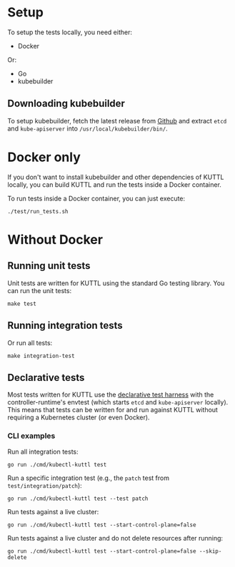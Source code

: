 # Setup

To setup the tests locally, you need either:

* Docker

Or:

* Go
* kubebuilder

## Downloading kubebuilder

To setup kubebuilder, fetch the latest release from [Github](https://github.com/kubernetes-sigs/kubebuilder/releases) and extract `etcd` and `kube-apiserver` into `/usr/local/kubebuilder/bin/`.

# Docker only

If you don't want to install kubebuilder and other dependencies of KUTTL locally, you can build KUTTL and run the tests inside a Docker container.

To run tests inside a Docker container, you can just execute:

`./test/run_tests.sh`


# Without Docker

## Running unit tests

Unit tests are written for KUTTL using the standard Go testing library. You can run the unit tests:

```
make test
```

## Running integration tests

Or run all tests:

```
make integration-test
```

## Declarative tests

Most tests written for KUTTL use the [declarative test harness](https://kudo.dev/docs/testing) with the controller-runtime's envtest (which starts `etcd` and `kube-apiserver` locally). This means that tests can be written for and run against KUTTL without requiring a Kubernetes cluster (or even Docker).

### CLI examples

Run all integration tests:

```
go run ./cmd/kubectl-kuttl test
```

Run a specific integration test (e.g., the `patch` test from `test/integration/patch`):

```
go run ./cmd/kubectl-kuttl test --test patch
```

Run tests against a live cluster:

```
go run ./cmd/kubectl-kuttl test --start-control-plane=false
```

Run tests against a live cluster and do not delete resources after running:

```
go run ./cmd/kubectl-kuttl test --start-control-plane=false --skip-delete
```
